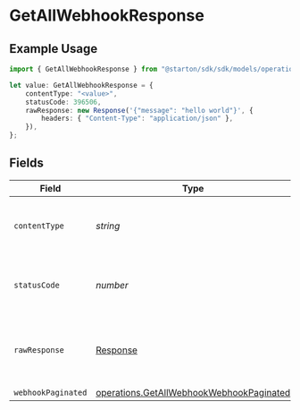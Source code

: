 # GetAllWebhookResponse

## Example Usage

```typescript
import { GetAllWebhookResponse } from "@starton/sdk/sdk/models/operations";

let value: GetAllWebhookResponse = {
    contentType: "<value>",
    statusCode: 396506,
    rawResponse: new Response('{"message": "hello world"}', {
        headers: { "Content-Type": "application/json" },
    }),
};
```

## Fields

| Field                                                                                                       | Type                                                                                                        | Required                                                                                                    | Description                                                                                                 |
| ----------------------------------------------------------------------------------------------------------- | ----------------------------------------------------------------------------------------------------------- | ----------------------------------------------------------------------------------------------------------- | ----------------------------------------------------------------------------------------------------------- |
| `contentType`                                                                                               | *string*                                                                                                    | :heavy_check_mark:                                                                                          | HTTP response content type for this operation                                                               |
| `statusCode`                                                                                                | *number*                                                                                                    | :heavy_check_mark:                                                                                          | HTTP response status code for this operation                                                                |
| `rawResponse`                                                                                               | [Response](https://developer.mozilla.org/en-US/docs/Web/API/Response)                                       | :heavy_check_mark:                                                                                          | Raw HTTP response; suitable for custom response parsing                                                     |
| `webhookPaginated`                                                                                          | [operations.GetAllWebhookWebhookPaginated](../../../sdk/models/operations/getallwebhookwebhookpaginated.md) | :heavy_minus_sign:                                                                                          | N/A                                                                                                         |